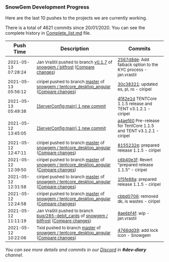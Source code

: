 
### SnowGem Development Progress

Here are the last 10 pushes to the projects we are currently working.

There is a total of 4621 commits since 20/01/2020. You can see the complete history in
 [Complete_list.md](Complete_list.md) file.

| Push Time | Description | Commits |
| --- | --- | --- |
| <sub>2021-05-13 07:28:24</sub> | <sub>Jan Vraštil pushed to branch [v0\.1\.7](https://gitlab.com/snowgem/bitfrost/commits/v0.1.7) of [snowgem / bitfrost](https://gitlab.com/snowgem/bitfrost) ([Compare changes](https://gitlab.com/snowgem/bitfrost/compare/3584757c769403af181dfa9355bf01785ee5c4d3...2567d8def37109c5c91b53ad7844c4d13d5c9104))</sub> | <sub>[2567d8de](https://gitlab.com/snowgem/bitfrost/-/commit/2567d8def37109c5c91b53ad7844c4d13d5c9104): Add falback option to the KYC process - jan.vrastil</sub> |
| <sub>2021-05-13 05:56:12</sub> | <sub>ciripel pushed to branch [master](https://gitlab.com/snowgem/tentcore_desktop_angular/commits/master) of [snowgem / tentcore\_desktop\_angular](https://gitlab.com/snowgem/tentcore_desktop_angular) ([Compare changes](https://gitlab.com/snowgem/tentcore_desktop_angular/compare/8155232ea2bf726f7dce2daa21354f33ff0aa8bd...30c38321e9aef17dfde48109b5e2e94e8f8e77cb))</sub> | <sub>[30c38321](https://gitlab.com/snowgem/tentcore_desktop_angular/-/commit/30c38321e9aef17dfde48109b5e2e94e8f8e77cb): updated es, pl, ro - ciripel</sub> |
| <sub>2021-05-13 05:49:38</sub> | <sub>[[ServerConfig:main] 1 new commit](https://github.com/TENTOfficial/ServerConfig/commit/4f82e1dfd9094896cbcc20e91246c6c896db60b3)</sub> | <sub>[4f82e1d](https://github.com/TENTOfficial/ServerConfig/commit/4f82e1dfd9094896cbcc20e91246c6c896db60b3) TENTCore 1.1.5 release and TENT v3.1.2.1 - ciripel</sub> |
| <sub>2021-05-12 13:45:05</sub> | <sub>[[ServerConfig:main] 1 new commit](https://github.com/TENTOfficial/ServerConfig/commit/a4aef60b1ba2c35e4eb3933c35920d912800c4d0)</sub> | <sub>[a4aef60](https://github.com/TENTOfficial/ServerConfig/commit/a4aef60b1ba2c35e4eb3933c35920d912800c4d0) Pre-release for TentCore 1.1.5 and TENT v3.1.2.1 - ciripel</sub> |
| <sub>2021-05-12 12:47:11</sub> | <sub>ciripel pushed to branch [master](https://gitlab.com/snowgem/tentcore_desktop_angular/commits/master) of [snowgem / tentcore\_desktop\_angular](https://gitlab.com/snowgem/tentcore_desktop_angular) ([Compare changes](https://gitlab.com/snowgem/tentcore_desktop_angular/compare/cbbd0706a94b7e1f922d52a3af3ae604f3a1b251...8155232ea2bf726f7dce2daa21354f33ff0aa8bd))</sub> | <sub>[8155232e](https://gitlab.com/snowgem/tentcore_desktop_angular/-/commit/8155232ea2bf726f7dce2daa21354f33ff0aa8bd): prepared release 1.1.5 - ciripel</sub> |
| <sub>2021-05-12 12:39:50</sub> | <sub>ciripel pushed to branch [master](https://gitlab.com/snowgem/tentcore_desktop_angular/commits/master) of [snowgem / tentcore\_desktop\_angular](https://gitlab.com/snowgem/tentcore_desktop_angular) ([Compare changes](https://gitlab.com/snowgem/tentcore_desktop_angular/compare/1f5fe88ae445b4343a0765c86c380a2a3b33f1cc...c6b40e3f47c226010849405ac0186923187aff5e))</sub> | <sub>[c6b40e3f](https://gitlab.com/snowgem/tentcore_desktop_angular/-/commit/c6b40e3f47c226010849405ac0186923187aff5e): Revert "prepared release 1.1.5" - ciripel</sub> |
| <sub>2021-05-12 12:31:58</sub> | <sub>ciripel pushed to branch [master](https://gitlab.com/snowgem/tentcore_desktop_angular/commits/master) of [snowgem / tentcore\_desktop\_angular](https://gitlab.com/snowgem/tentcore_desktop_angular) ([Compare changes](https://gitlab.com/snowgem/tentcore_desktop_angular/compare/cbbd0706a94b7e1f922d52a3af3ae604f3a1b251...1f5fe88ae445b4343a0765c86c380a2a3b33f1cc))</sub> | <sub>[1f5fe88a](https://gitlab.com/snowgem/tentcore_desktop_angular/-/commit/1f5fe88ae445b4343a0765c86c380a2a3b33f1cc): prepared release 1.1.5 - ciripel</sub> |
| <sub>2021-05-12 12:24:58</sub> | <sub>ciripel pushed to branch [master](https://gitlab.com/snowgem/tentcore_desktop_angular/commits/master) of [snowgem / tentcore\_desktop\_angular](https://gitlab.com/snowgem/tentcore_desktop_angular) ([Compare changes](https://gitlab.com/snowgem/tentcore_desktop_angular/compare/4766dd3930cc1186a2be78ea06415b0554aac926...cbbd0706a94b7e1f922d52a3af3ae604f3a1b251))</sub> | <sub>[cbbd0706](https://gitlab.com/snowgem/tentcore_desktop_angular/-/commit/cbbd0706a94b7e1f922d52a3af3ae604f3a1b251): removed dk, is wastes - ciripel</sub> |
| <sub>2021-05-12 11:11:19</sub> | <sub>Jan Vraštil pushed to branch [bug/285\-debit\_cards](https://gitlab.com/snowgem/bitfrost/commits/bug/285-debit_cards) of [snowgem / bitfrost](https://gitlab.com/snowgem/bitfrost) ([Compare changes](https://gitlab.com/snowgem/bitfrost/compare/fbae17625c8e66a27cb72f6818ff5b9ffa988348...8ae6bf4f271f163c8a11aa9c754237b071c4b64a))</sub> | <sub>[8ae6bf4f](https://gitlab.com/snowgem/bitfrost/-/commit/8ae6bf4f271f163c8a11aa9c754237b071c4b64a): wip - jan.vrastil</sub> |
| <sub>2021-05-12 10:22:06</sub> | <sub>Txid pushed to branch [master](https://gitlab.com/snowgem/tentcore_desktop_angular/commits/master) of [snowgem / tentcore\_desktop\_angular](https://gitlab.com/snowgem/tentcore_desktop_angular) ([Compare changes](https://gitlab.com/snowgem/tentcore_desktop_angular/compare/3119339095c9bcd1eac867f84ba1200bfb11cfb8...4766dd3930cc1186a2be78ea06415b0554aac926))</sub> | <sub>[4766dd39](https://gitlab.com/snowgem/tentcore_desktop_angular/-/commit/4766dd3930cc1186a2be78ea06415b0554aac926): add lock icon - Snowgem</sub> |

_You can see more details and commits in our [Discord](https://discord.gg/zumGnbg) in **#dev-diary** channel._
